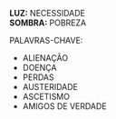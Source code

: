 **LUZ:** NECESSIDADE  
**SOMBRA:** POBREZA

PALAVRAS-CHAVE:
- ALIENAÇÃO
- DOENÇA
- PERDAS
- AUSTERIDADE
- ASCETISMO
- AMIGOS DE VERDADE